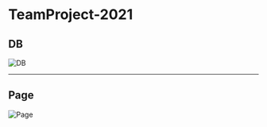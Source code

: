# TeamProject-2021

## DB
![DB](https://user-images.githubusercontent.com/63443366/142588968-36ca7872-0e60-4740-9e26-67f7f0cd5274.png)

---

## Page
![Page](https://user-images.githubusercontent.com/63443366/142589019-30b5c54d-5709-4df7-bf92-8e2afb8cac81.png)
